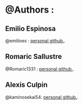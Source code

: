 # @Authors :

## Emilio Espinosa
@emilioes : <a href= "https://github.com/emilioes"/>personal github.</a>.
<!-- ** add other link to social media if you want **  -->


## Romaric Sallustre
@Romaric1331 : <a href= "https://github.com/Romaric1331"/>personal github.</a>.
<!-- ** add other link to social media if you want **  -->

## Alexis Culpin
@kaminosekai54: <a href= "https://github.com/kaminosekai54"/>personal github.</a>.
<!-- ** add other link to social media if you want **  -->
